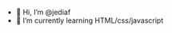 - 👋 Hi, I’m @jediaf
- 🌱 I’m currently learning HTML/css/javascript


<!---
jediaf/jediaf is a ✨ special ✨ repository because its `README.md` (this file) appears on your GitHub profile.
You can click the Preview link to take a look at your changes.
--->
